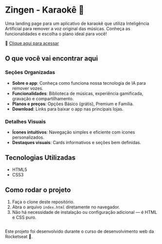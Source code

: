 # Zingen - Karaokê 🎤

Uma landing page para um aplicativo de karaokê que utiliza Inteligência Artificial para remover a voz original das músicas. Conheça as funcionalidades e escolha o plano ideal para você!

🔗 [Clique aqui para acessar](https://giigio.github.io/zingen-page/)

## O que você vai encontrar aqui

### Seções Organizadas

- **Sobre o app**: Conheça como funciona nossa tecnologia de IA para remover vozes.
- **Funcionalidades**: Biblioteca de músicas, experiência gamificada, gravação e compartilhamento.
- **Planos e preços**: Opções Básico (grátis), Premium e Família.
- **Download**: Links para baixar o app nas principais lojas.

### Detalhes Visuais

- **Ícones intuitivos**: Navegação simples e eficiente com ícones personalizados.
- **Destaques visuais**: Cards informativos e seções bem definidas.

## Tecnologias Utilizadas

- HTML5
- CSS3

## Como rodar o projeto

1. Faça o clone deste repositório.
2. Abra o arquivo `index.html` diretamente no navegador.
3. Não há necessidade de instalação ou configuração adicional — é HTML e CSS puro.

##

Este projeto foi desenvolvido durante o curso de desenvolvimento web da Rocketseat 🚀.
